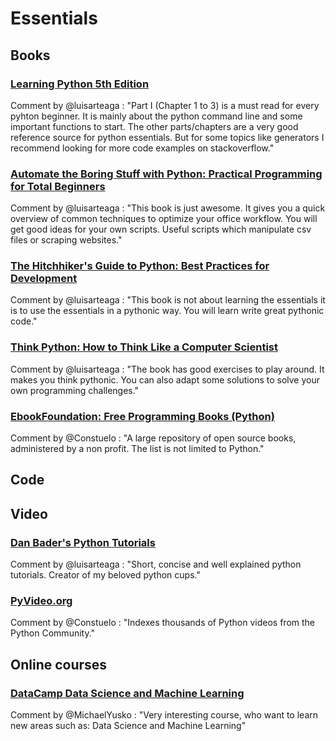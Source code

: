 # Essentials

## Books

### [Learning Python 5th Edition](https://www.amazon.com/Learning-Python-Powerful-Object-Oriented-Programming-ebook/dp/B00DDZPC9S/)
Comment by @luisarteaga : "Part I (Chapter 1 to 3) is a must read for every pyhton beginner. It is mainly about the python command line and some important functions to start. The other parts/chapters are a very good reference source for python essentials. But for some topics like generators I recommend looking for more code examples on stackoverflow."

### [Automate the Boring Stuff with Python: Practical Programming for Total Beginners](https://www.amazon.com/Automate-Boring-Stuff-Python-Programming-ebook/dp/B00WJ049VU/)
Comment by @luisarteaga : "This book is just awesome. It gives you a quick overview of common techniques to optimize your office workflow. You will get good ideas for your own scripts. Useful scripts which manipulate csv files or scraping websites."

### [The Hitchhiker's Guide to Python: Best Practices for Development](https://www.amazon.com/Hitchhikers-Guide-Python-Practices-Development-ebook/dp/B01L9W8CVG/)
Comment by @luisarteaga : "This book is not about learning the essentials it is to use the essentials in a pythonic way. You will learn write great pythonic code."

### [Think Python: How to Think Like a Computer Scientist](https://www.amazon.com/Think-Python-Like-Computer-Scientist-ebook/dp/B018UXJ9EQ/)
Comment by @luisarteaga : "The book has good exercises to play around. It makes you think pythonic. You can also adapt some solutions to solve your own programming challenges."

### [EbookFoundation: Free Programming Books (Python)](https://github.com/EbookFoundation/free-programming-books/blob/master/free-programming-books.md#python)
Comment by @Constuelo : "A large repository of open source books, administered by a non profit. The list is not limited to Python."

## Code

## Video 

### [Dan Bader's Python Tutorials](https://www.youtube.com/channel/UCI0vQvr9aFn27yR6Ej6n5UA)
Comment by @luisarteaga : "Short, concise and well explained python tutorials. Creator of my beloved python cups."

### [PyVideo.org](http://pyvideo.org/)
Comment by @Constuelo : "Indexes thousands of Python videos from the Python Community."

## Online courses

### [DataCamp Data Science and Machine Learning](https://www.datacamp.com/)
Comment by @MichaelYusko : "Very interesting course, who want to learn new areas such as: Data Science and Machine Learning"